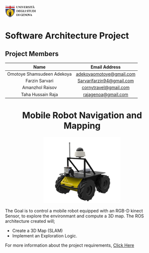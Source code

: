 <a href="https://unige.it/en/">
<img src="images/unige.png" width="20%" height="20%" title="University of Genoa" alt="University of Genoa" >

</a>

# Software Architecture Project

## Project Members

|            Name            |       Email Address       |
| :------------------------: | :-----------------------: |
| Omotoye Shamsudeen Adekoya | adekoyaomotoye@gmail.com  |
|       Farzin Sarvari       | Sarvarifarzin94@gmail.com |
|      Amanzhol Raisov       |   cornytravel@gmail.com   |
|     Taha Hussain Raja      |    rajagenoa@gmail.com    |

<div align="center">
<h1>  Mobile Robot Navigation and Mapping </h1>
<img src="images/husky.jpg" width="50%" height="50%" title="Husky Robot equipped with Lidar" alt="Husky Robot equipped with Lidar" >

</div>

The Goal is to control a mobile robot equipped with an RGB-D kinect Sensor, to explore the environmant and compute a 3D map. The ROS architecture created will;

- Create a 3D Map (SLAM)
- Implement an Exploration Logic.

For more information about the project requirements, [Click Here](Docs/SofAR-Assignments-2020-2021.pdf)
